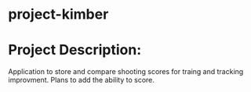 # project-kimber

# Project Description:
Application to store and compare shooting scores for traing and tracking improvment.
Plans to add the ability to score.